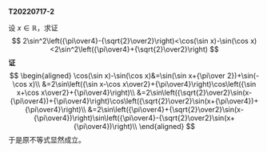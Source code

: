 **T20220717-2**

设 $x\in\mathbb{R}$，求证
$$
2\sin^2\left({\pi\over4}-{\sqrt{2}\over2}\right)<\cos(\sin x)-\sin(\cos x)<2\sin^2\left({\pi\over4}+{\sqrt{2}\over2}\right)
$$
**证**
$$
\begin{aligned}
\cos(\sin x)-\sin(\cos x)&=\sin(\sin x+{\pi\over 2})+\sin(-\cos x)\\
&=2\sin\left({\sin x-\cos x\over2}+{\pi\over4}\right)\cos\left({\sin x+\cos x\over2}+{\pi\over4}\right)\\
&=2\sin\left({\sqrt{2}\over2}\sin(x-{\pi\over4})+{\pi\over4}\right)\cos\left({\sqrt{2}\over2}\sin(x+{\pi\over4})+{\pi\over4}\right)\\
&=2\sin\left({\pi\over4}+{\sqrt{2}\over2}\sin(x-{\pi\over4})\right)\sin\left({\pi\over4}-{\sqrt{2}\over2}\sin(x+{\pi\over4})\right)\\
\end{aligned}
$$
于是原不等式显然成立。